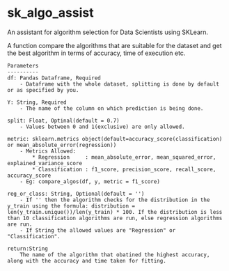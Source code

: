 # sk_algo_assist
An assistant for algorithm selection for Data Scientists using SKLearn.

A function compare the algorithms that are suitable for the dataset and get the best algorithm
    in terms of accuracy, time of execution etc.

    Parameters
    ----------
    df: Pandas Dataframe, Required
        - Dataframe with the whole dataset, splitting is done by default or as specified by you.
    
    Y: String, Required
        - The name of the column on which prediction is being done.

    split: Float, Optinal(default = 0.7)
        - Values between 0 and 1(exclusive) are only allowed.
    
    metric: sklearn.metrics object(default=accuracy_score(classification) or mean_absolute_error(regression))
        - Metrics Allowed:
            * Regression     : mean_absolute_error, mean_squared_error, explained_variance_score
            * Classification : f1_score, precision_score, recall_score, accuracy_score
        - Eg: compare_algos(df, y, metric = f1_score)

    reg_or_class: String, Optional(default = '')
        - If '' then the algorithm checks for the distribution in the y_train using the formula: distribution = len(y_train.unique())/len(y_train) * 100. If the distribution is less than 10 classification algorithms are run, else regression algorithms are run.
        - If String the allowed values are "Regression" or "Classification".

    return:String
        The name of the algorithm that obatined the highest accuracy, along with the accuracy and time taken for fitting.
